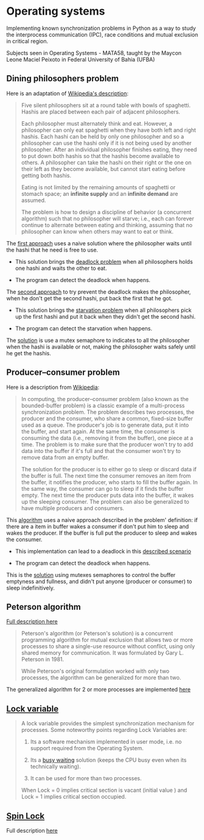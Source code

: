 # Operating systems
Implementing known synchronization problems in Python as a way to study the interprocess communication (IPC), race conditions and mutual exclusion in critical region. 

Subjects seen in Operating Systems - MATA58, taught by the Maycon Leone Maciel Peixoto in Federal University of Bahia (UFBA) 
    

## Dining philosophers problem

Here is an adaptation of [Wikipedia's description](https://en.wikipedia.org/wiki/Dining_philosophers_problem): 
    

> Five silent philosophers sit at a round table with bowls of spaghetti. Hashis are placed between each pair of adjacent philosophers.
> 
> Each philosopher must alternately think and eat. However, a philosopher can only eat spaghetti when they have both left and right hashis. Each hashi can be held by only one philosopher and so a philosopher can use the hashi only if it is not being used by another philosopher. After an individual philosopher finishes eating, they need to put down both hashis so that the hashis become available to others. A philosopher can take the hashi on their right or the one on their left as they become available, but cannot start eating before getting both hashis.
> 
> Eating is not limited by the remaining amounts of spaghetti or stomach space; an **infinite supply** and an **infinite demand** are assumed.
> 
> The problem is how to design a discipline of behavior (a concurrent algorithm) such that no philosopher will starve; i.e., each can forever continue to alternate between eating and thinking, assuming that no philosopher can know when others may want to eat or think. 


The [first approach](philosofer-dinner-first-approach.py) uses a naive solution where the philosopher waits until the hashi that he need is free to use.

- This solution brings the [deadlock problem](https://en.wikipedia.org/wiki/Deadlock) when all philosophers holds one hashi and waits the other to eat. 

- The program can detect the deadlock when happens.

The [second approach](philosofer-dinner-second-approach.py) to try prevent the deadlock makes the philosopher, when he don't get the second hashi, put back the first that he got.

- This solution brings the [starvation problem](https://en.wikipedia.org/wiki/Starvation_(computer_science)) when all philosophers pick up the first hashi and put it back when they didn't get the second hashi.

- The program can detect the starvation when happens.

The [solution](philosofer-dinner-sync-solution.py) is use a mutex semaphore to indicates to all the philosopher when the hashi is available or not, making the philosopher waits safely until he get the hashis. 

## Producer–consumer problem

Here is a description from [Wikipedia](https://en.wikipedia.org/wiki/Producer%E2%80%93consumer_problem):

> In computing, the producer–consumer problem (also known as the bounded-buffer problem) is a classic example of a multi-process synchronization problem. The problem describes two processes, the producer and the consumer, who share a common, fixed-size buffer used as a queue. The producer's job is to generate data, put it into the buffer, and start again. At the same time, the consumer is consuming the data (i.e., removing it from the buffer), one piece at a time. The problem is to make sure that the producer won't try to add data into the buffer if it's full and that the consumer won't try to remove data from an empty buffer.
>
> The solution for the producer is to either go to sleep or discard data if the buffer is full. The next time the consumer removes an item from the buffer, it notifies the producer, who starts to fill the buffer again. In the same way, the consumer can go to sleep if it finds the buffer empty. The next time the producer puts data into the buffer, it wakes up the sleeping consumer.
> The problem can also be generalized to have multiple producers and consumers. 

This [algorithm](producer-consumer-problem.py) uses a naive approach described in the problem' definition: if there are a item in buffer wakes a consumer if don't put him to sleep and wakes the producer. If the buffer is full put the producer to sleep and wakes the consumer.

- This implementation can lead to a deadlock in this [described scenario](https://en.wikipedia.org/wiki/Producer%E2%80%93consumer_problem#Inadequate_implementation)

- The program can detect the deadlock when happens.

This is the [solution](producer-consumer-sync-solution.py) using mutexes semaphores to control the buffer emptyness and fullness, and didn't put anyone (producer or consumer) to sleep indefinitively.

## Peterson algorithm

[Full description here](https://en.wikipedia.org/wiki/Peterson%27s_algorithm#The_algorithm)

> Peterson's algorithm (or Peterson's solution) is a concurrent programming algorithm for mutual exclusion that allows two or more processes to share a single-use resource without conflict, using only shared memory for communication. It was formulated by Gary L. Peterson in 1981.
>
> While Peterson's original formulation worked with only two processes, the algorithm can be generalized for more than two.

The generalized algorithm for 2 or more processes are implemented [here](peterson-algorithm.py)

## [Lock variable](lock-variable.py)

> A lock variable provides the simplest synchronization mechanism for processes. Some noteworthy points regarding Lock Variables are:
>
>   1. Its a software mechanism implemented in user mode, i.e. no support required from the Operating System.
>
>   2. Its a [busy waiting](https://en.wikipedia.org/wiki/Busy_waiting) solution (keeps the CPU busy even when its technically waiting).
>
>   3. It can be used for more than two processes.
> 
> When Lock = 0 implies critical section is vacant (initial value ) and Lock = 1 implies critical section occupied.

## [Spin Lock](spin-lock.py)

Full description [here](https://en.wikipedia.org/wiki/Spinlock)
